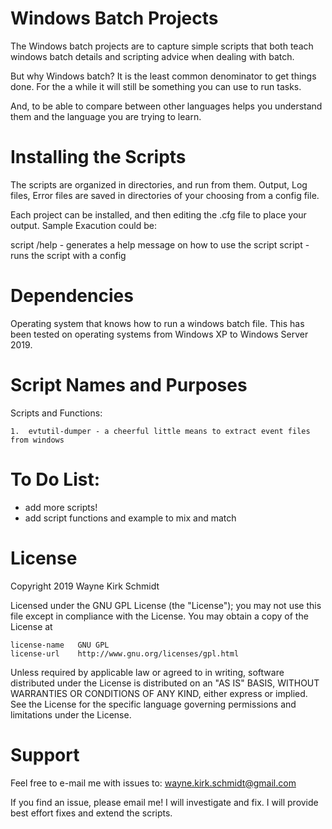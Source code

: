 Windows Batch Projects
======================
The Windows batch projects are to capture simple scripts that both 
teach windows batch details and scripting advice when dealing with batch.

But why Windows batch? It is the least common denominator to get things done.
For the a while it will still be something you can use to run tasks.

And, to be able to compare between other languages helps you understand 
them and the language you are trying to learn.

Installing the Scripts
=======================

The scripts are organized in directories, and run from them.
Output, Log files, Error files are saved in directories of your choosing from a config file.

Each project can be installed, and then editing the .cfg file to place your output.
Sample Exacution could be:

script /help - generates a help message on how to use the script
script <configfile> - runs the script with a config

Dependencies
============

Operating system that knows how to run a windows batch file.
This has been tested on operating systems from Windows XP to Windows Server 2019.

Script Names and Purposes
=========================

Scripts and Functions:

    1.  evtutil-dumper - a cheerful little means to extract event files from windows
        
To Do List:
===========

* add more scripts!
* add script functions and example to mix and match

License
=======

Copyright 2019 Wayne Kirk Schmidt

Licensed under the GNU GPL License (the "License");
you may not use this file except in compliance with the License.
You may obtain a copy of the License at

    license-name   GNU GPL
    license-url    http://www.gnu.org/licenses/gpl.html

Unless required by applicable law or agreed to in writing, software
distributed under the License is distributed on an "AS IS" BASIS,
WITHOUT WARRANTIES OR CONDITIONS OF ANY KIND, either express or implied.
See the License for the specific language governing permissions and
limitations under the License.

Support
=======

Feel free to e-mail me with issues to: wayne.kirk.schmidt@gmail.com

If you find an issue, please email me! I will investigate and fix.
I will provide best effort fixes and extend the scripts.
